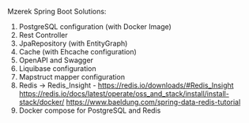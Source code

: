 Mzerek Spring Boot Solutions:
1. PostgreSQL configuration (with Docker Image)
2. Rest Controller
3. JpaRepository (with EntityGraph)
4. Cache (with Ehcache configuration)
5. OpenAPI and Swagger
6. Liquibase configuration
7. Mapstruct mapper configuration
8. Redis -> Redis_Insight - https://redis.io/downloads/#Redis_Insight
   https://redis.io/docs/latest/operate/oss_and_stack/install/install-stack/docker/
   https://www.baeldung.com/spring-data-redis-tutorial
9. Docker compose for PostgreSQL and Redis